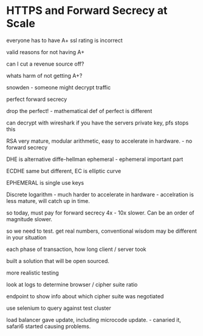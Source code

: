 # HTTPS and Forward Secrecy at Scale

everyone has to have A+ ssl rating is incorrect

valid reasons for not having A+

can I cut a revenue source off?

whats harm of not getting A+?

snowden - someone might decrypt traffic

perfect forward secrecy

drop the perfect! - mathematical def of perfect is different

can decrypt with wireshark if you have the servers private key, pfs stops this

RSA very mature, modular arithmetic, easy to accelerate in hardware. - no
forward secrecy

DHE is alternative diffe-hellman ephemeral - ephemeral important part

ECDHE same but different, EC is elliptic curve

EPHEMERAL is single use keys

Discrete logarithm - much harder to accelerate in hardware - accelration is less
mature, will catch up in time.

so today, must pay for forward secrecy 4x - 10x slower. Can be an order of
magnitude slower.

so we need to test. get real numbers, conventional wisdom may be different in
your situation

each phase of transaction, how long client / server took

built a solution that will be open sourced.

more realistic testing

look at logs to determine browser / cipher suite ratio

endpoint to show info about which cipher suite was negotiated

use selenium to query against test cluster

load balancer gave update, including microcode update. - canaried it, safari6
started causing problems.


